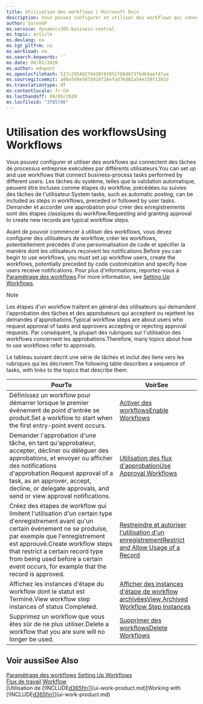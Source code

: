```yaml
---
title: Utilisation des workflows | Microsoft Docs
description: Vous pouvez configurer et utiliser des workflows qui connectent des tâches de processus entreprise exécutées par différents utilisateurs. Les tâches du système, telles que la validation automatique, peuvent être incluses comme étapes du workflow, précédées ou suivies des tâches de l'utilisateur. Demander et accorder une approbation pour créer des enregistrements sont des étapes classiques du workflow.
author: SorenGP
ms.service: dynamics365-business-central
ms.topic: article
ms.devlang: na
ms.tgt_pltfrm: na
ms.workload: na
ms.search.keywords: ''
ms.date: 04/01/2020
ms.author: edupont
ms.openlocfilehash: 517c29549274430f6f851f88d0737bdb9aaf4faa
ms.sourcegitcommit: a80afd4e5075018716efad76d82a54e158f1392d
ms.translationtype: HT
ms.contentlocale: fr-CH
ms.lasthandoff: 09/09/2020
ms.locfileid: "3785786"
---
```

# <a name="using-workflows"></a><span data-ttu-id="d71e9-105">Utilisation des workflows</span><span class="sxs-lookup"><span data-stu-id="d71e9-105">Using Workflows</span></span>
<span data-ttu-id="d71e9-106">Vous pouvez configurer et utiliser des workflows qui connectent des tâches de processus entreprise exécutées par différents utilisateurs.</span><span class="sxs-lookup"><span data-stu-id="d71e9-106">You can set up and use workflows that connect business-process tasks performed by different users.</span></span> <span data-ttu-id="d71e9-107">Les tâches du système, telles que la validation automatique, peuvent être incluses comme étapes du workflow, précédées ou suivies des tâches de l'utilisateur.</span><span class="sxs-lookup"><span data-stu-id="d71e9-107">System tasks, such as automatic posting, can be included as steps in workflows, preceded or followed by user tasks.</span></span> <span data-ttu-id="d71e9-108">Demander et accorder une approbation pour créer des enregistrements sont des étapes classiques du workflow.</span><span class="sxs-lookup"><span data-stu-id="d71e9-108">Requesting and granting approval to create new records are typical workflow steps.</span></span>  

 <span data-ttu-id="d71e9-109">Avant de pouvoir commencer à utiliser des workflows, vous devez configurer des utilisateurs de workflow, créer les workflows, potentiellement précédés d'une personnalisation de code et spécifier la manière dont les utilisateurs reçoivent les notifications.</span><span class="sxs-lookup"><span data-stu-id="d71e9-109">Before you can begin to use workflows, you must set up workflow users, create the workflows, potentially preceded by code customization and specify how users receive notifications.</span></span> <span data-ttu-id="d71e9-110">Pour plus d'informations, reportez-vous à [Paramétrage des workflows](across-set-up-workflows.md).</span><span class="sxs-lookup"><span data-stu-id="d71e9-110">For more information, see [Setting Up Workflows](across-set-up-workflows.md).</span></span>  

> [!NOTE]  
>  <span data-ttu-id="d71e9-111">Les étapes d'un workflow traitent en général des utilisateurs qui demandent l'approbation des tâches et des approbateurs qui acceptent ou rejettent les demandes d'approbations.</span><span class="sxs-lookup"><span data-stu-id="d71e9-111">Typical workflow steps are about users who request approval of tasks and approvers accepting or rejecting approval requests.</span></span> <span data-ttu-id="d71e9-112">Par conséquent, la plupart des rubriques sur l'utilisation des workflows concernent les approbations.</span><span class="sxs-lookup"><span data-stu-id="d71e9-112">Therefore, many topics about how to use workflows refer to approvals.</span></span>  

 <span data-ttu-id="d71e9-113">Le tableau suivant décrit une série de tâches et inclut des liens vers les rubriques qui les décrivent.</span><span class="sxs-lookup"><span data-stu-id="d71e9-113">The following table describes a sequence of tasks, with links to the topics that describe them.</span></span>  

|<span data-ttu-id="d71e9-114">**Pour**</span><span class="sxs-lookup"><span data-stu-id="d71e9-114">**To**</span></span>|<span data-ttu-id="d71e9-115">**Voir**</span><span class="sxs-lookup"><span data-stu-id="d71e9-115">**See**</span></span>|  
|------------|-------------|  
|<span data-ttu-id="d71e9-116">Définissez un workflow pour démarrer lorsque le premier événement de point d'entrée se produit.</span><span class="sxs-lookup"><span data-stu-id="d71e9-116">Set a workflow to start when the first entry-point event occurs.</span></span>|[<span data-ttu-id="d71e9-117">Activer des workflows</span><span class="sxs-lookup"><span data-stu-id="d71e9-117">Enable Workflows</span></span>](across-how-to-enable-workflows.md)|  
|<span data-ttu-id="d71e9-118">Demander l'approbation d'une tâche, en tant qu'approbateur, accepter, décliner ou déléguer des approbations, et envoyer ou afficher des notifications d'approbation.</span><span class="sxs-lookup"><span data-stu-id="d71e9-118">Request approval of a task, as an approver, accept, decline, or delegate approvals, and send or view approval notifications.</span></span>|[<span data-ttu-id="d71e9-119">Utilisation des flux d'approbation</span><span class="sxs-lookup"><span data-stu-id="d71e9-119">Use Approval Workflows</span></span>](across-how-use-approval-workflows.md)|  
|<span data-ttu-id="d71e9-120">Créez des étapes de workflow qui limitent l'utilisation d'un certain type d'enregistrement avant qu'un certain événement ne se produise, par exemple que l'enregistrement est approuvé.</span><span class="sxs-lookup"><span data-stu-id="d71e9-120">Create workflow steps that restrict a certain record type from being used before a certain event occurs, for example that the record is approved.</span></span>|[<span data-ttu-id="d71e9-121">Restreindre et autoriser l'utilisation d'un enregistrement</span><span class="sxs-lookup"><span data-stu-id="d71e9-121">Restrict and Allow Usage of a Record</span></span>](across-how-to-restrict-and-allow-usage-of-a-record.md)|  
|<span data-ttu-id="d71e9-122">Affichez les instances d'étape du workflow dont le statut est Terminé.</span><span class="sxs-lookup"><span data-stu-id="d71e9-122">View workflow step instances of status Completed.</span></span>|[<span data-ttu-id="d71e9-123">Afficher des instances d'étape de workflow archivées</span><span class="sxs-lookup"><span data-stu-id="d71e9-123">View Archived Workflow Step Instances</span></span>](across-how-to-view-archived-workflow-step-instances.md)|  
|<span data-ttu-id="d71e9-124">Supprimez un workflow que vous êtes sûr de ne plus utiliser.</span><span class="sxs-lookup"><span data-stu-id="d71e9-124">Delete a workflow that you are sure will no longer be used.</span></span>|[<span data-ttu-id="d71e9-125">Supprimer des workflows</span><span class="sxs-lookup"><span data-stu-id="d71e9-125">Delete Workflows</span></span>](across-how-to-delete-workflows.md)|  

## <a name="see-also"></a><span data-ttu-id="d71e9-126">Voir aussi</span><span class="sxs-lookup"><span data-stu-id="d71e9-126">See Also</span></span>  
<span data-ttu-id="d71e9-127">[Paramétrage des workflows](across-set-up-workflows.md) </span><span class="sxs-lookup"><span data-stu-id="d71e9-127">[Setting Up Workflows](across-set-up-workflows.md) </span></span>  
<span data-ttu-id="d71e9-128">[Flux de travail](across-workflow.md) </span><span class="sxs-lookup"><span data-stu-id="d71e9-128">[Workflow](across-workflow.md) </span></span>  
<span data-ttu-id="d71e9-129">[Utilisation de [!INCLUDE[d365fin](includes/d365fin_md.md)]](ui-work-product.md)</span><span class="sxs-lookup"><span data-stu-id="d71e9-129">[Working with [!INCLUDE[d365fin](includes/d365fin_md.md)]](ui-work-product.md)</span></span>
